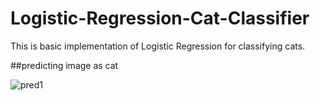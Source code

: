 # Logistic-Regression-Cat-Classifier
This is basic implementation of Logistic Regression for classifying cats.

##predicting image as cat


![pred1](https://user-images.githubusercontent.com/49828170/83805288-3c654e00-a6cd-11ea-8b0d-da475c80fe0d.PNG)

